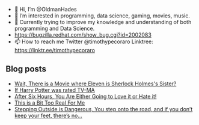 - 👋 Hi, I’m @OldmanHades
- 👀 I’m interested in programming, data science, gaming, movies, music.
- 🌱 Currently trying to improve my knowledge and understanding of both programming and Data Science.
- https://bugzilla.redhat.com/show_bug.cgi?id=2002083
- 📫 How to reach me Twitter @timothypecoraro
Linktree: https://linktr.ee/timothypecoraro

## Blog posts
<!-- BLOG-POST-LIST:START -->
- [Wait, There is a Movie where Eleven is Sherlock Holmes&#39;s Sister?](https://medium.com/@timothypecoraro/wait-there-is-a-movie-where-eleven-is-sherlock-holmess-sister-47dc15598e0c?source=rss-5097f5c9b801------2)
- [If Harry Potter was rated TV-MA](https://medium.com/@timothypecoraro/if-harry-potter-was-rated-tv-ma-c521deba9589?source=rss-5097f5c9b801------2)
- [After Six Hours, You Are Either Going to Love it or Hate it!](https://medium.com/@timothypecoraro/after-six-hours-you-are-either-going-to-love-it-or-hate-it-dce90cf16869?source=rss-5097f5c9b801------2)
- [This is a Bit Too Real For Me](https://medium.com/@timothypecoraro/this-is-a-bit-too-real-for-me-3f9d293b60b7?source=rss-5097f5c9b801------2)
- [Stepping Outside is Dangerous, You step onto the road, and if you don’t keep your feet, there’s no…](https://medium.com/@timothypecoraro/stepping-outside-is-dangerous-you-step-onto-the-road-and-if-you-dont-keep-your-feet-there-s-no-351d247bf27b?source=rss-5097f5c9b801------2)
<!-- BLOG-POST-LIST:END -->
